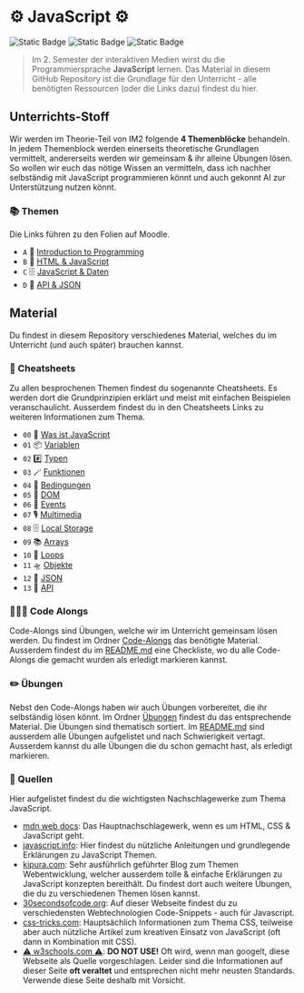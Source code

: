 # ⚙️ JavaScript ⚙️

![Static Badge](https://img.shields.io/badge/Sprache-JavaScript-%23f7df1e)
![Static Badge](https://img.shields.io/badge/Kurs-MMP_IM2-blue)
![Static Badge](https://img.shields.io/badge/Aktualisiert-04.01.2025-green)

> Im 2. Semester der interaktiven Medien wirst du die Programmiersprache **JavaScript** lernen. Das Material in diesem GitHub Repository ist die Grundlage für den Unterricht - alle benötigten Ressourcen (oder die Links dazu) findest du hier.

## Unterrichts-Stoff
Wir werden im Theorie-Teil von IM2 folgende **4 Themenblöcke** behandeln. In jedem Themenblock werden einerseits theoretische Grundlagen vermittelt, andererseits werden wir gemeinsam & ihr alleine Übungen lösen. So wollen wir euch das nötige Wissen an vermitteln, dass ich nachher selbständig mit JavaScript programmieren könnt und auch gekonnt AI zur Unterstützung nutzen könnt.

### 📚 Themen
Die Links führen zu den Folien auf Moodle.
<!-- todo: link zu den Theorie-Folien auf Moodle -->

- `A` 🧐 [Introduction to Programming]()
- `B` 🎨 [HTML & JavaScript]()
- `C` 🗄️ [JavaScript & Daten]()
- `D` 🔌 [API & JSON]()

## Material
Du findest in diesem Repository verschiedenes Material, welches du im Unterricht (und auch später) brauchen kannst. 

### 🧠 Cheatsheets
Zu allen besprochenen Themen findest du sogenannte Cheatsheets. Es werden dort die Grundprinzipien erklärt und meist mit einfachen Beispielen veranschaulicht. Ausserdem findest du in den Cheatsheets Links zu weiteren Informationen zum Thema.

- `00` 🧐 [Was ist JavaScript](cheatsheets/00-was-ist-javascript.md)
- `01` 📦 [Variablen](cheatsheets/01-variablen.md)
- `02` #️⃣ [Typen](cheatsheets/02-typen.md)
- `03` 🪄 [Funktionen](cheatsheets/03-funktionen.md)
- `04` 🎫 [Bedingungen](cheatsheets/04-bedingungen.md)
- `05` 🎨 [DOM](cheatsheets/05-dom.md)
- `06` 🪩 [Events](cheatsheets/06-events.md)
- `07` 🎙️ [Multimedia](cheatsheets/07-multimedia.md)
- `08` 🗄️ [Local Storage](cheatsheets/08-local-storage.md)
- `09` 📚 [Arrays](cheatsheets/09-arrays.md)
- `10` 🔄 [Loops](cheatsheets/10-loops.md)
- `11` 🛸 [Objekte](cheatsheets/11-objekte.md)
- `12` 📑 [JSON](cheatsheets/12-json.md)
- `13` 🔌 [API](cheatsheets/13-api.md)

### 🧑🏽‍🏫 Code Alongs
Code-Alongs sind Übungen, welche wir im Unterricht gemeinsam lösen werden. Du findest im Ordner [Code-Alongs](code-alongs) das benötigte Material. Ausserdem findest du im [README.md](code-alongs/README.md) eine Checkliste, wo du alle Code-Alongs die gemacht wurden als erledigt markieren kannst.

### ✏️ Übungen
Nebst den Code-Alongs haben wir auch Übungen vorbereitet, die ihr selbständig lösen könnt. Im Ordner [Übungen](uebungen) findest du das entsprechende Material. Die Übungen sind thematisch sortiert. Im [README.md](uebungen/README.md) sind ausserdem alle Übungen aufgelistet und nach Schwierigkeit vertagt. Ausserdem kannst du alle Übungen die du schon gemacht hast, als erledigt markieren.

### 🔗 Quellen
Hier aufgelistet findest du die wichtigsten Nachschlagewerke zum Thema JavaScript.

- [mdn web docs](https://developer.mozilla.org/de/): Das Hauptnachschlagewerk, wenn es um HTML, CSS & JavaScript geht.
- [javascript.info](https://javascript.info/): Hier findest du nützliche Anleitungen und grundlegende Erklärungen zu JavaScript Themen.
- [kipura.com](https://www.kirupa.com/javascript/learn_javascript.htm): Sehr ausführlich geführter Blog zum Themen Webentwicklung, welcher ausserdem tolle & einfache Erklärungen zu JavaScript konzepten bereithält. Du findest dort auch weitere Übungen, die du zu verschiedenen Themen lösen kannst.
- [30secondsofcode.org](https://www.30secondsofcode.org/js/p/1/): Auf dieser Webseite findest du zu verschiedensten Webtechnologien Code-Snippets - auch für Javascript.
- [css-tricks.com](https://css-tricks.com/): Hauptsächlich Informationen zum Thema CSS, teilweise aber auch nützliche Artikel zum kreativen Einsatz von JavaScript (oft dann in Kombination mit CSS).
- [⚠️ w3schools.com ⚠️](https://www.w3schools.com/js/default.asp): **DO NOT USE!** Oft wird, wenn man googelt, diese Webseite als Quelle vorgeschlagen. Leider sind die Informationen auf dieser Seite **oft veraltet** und entsprechen nicht mehr neusten Standards. Verwende diese Seite deshalb mit Vorsicht.
